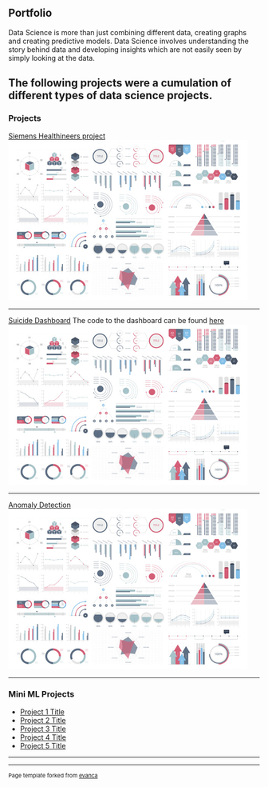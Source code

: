 ## Portfolio

Data Science is more than just combining different data, creating graphs and creating predictive models. Data Science involves understanding the story behind data and developing insights which are not easily seen by simply looking at the data. 

The following projects were a cumulation of different types of data science projects.
---

### Projects 

[Siemens Healthineers project](https://github.com/ubco-mds-2020-labs/w2020-data599-capstone-projects-siemens-healthineers)
<img src="images/dummy_thumbnail.jpg?raw=true"/>

---
[Suicide Dashboard](https://github.com/ubco-mds-2020-labs/suicide-dashboard)
The code to the dashboard can be found [here](https://github.com/ubco-mds-2020-labs/suicide-dashboard)
<img src="images/dummy_thumbnail.jpg?raw=true"/>

---
[Anomaly Detection](http://example.com/)
<img src="images/dummy_thumbnail.jpg?raw=true"/>

---

### Mini ML Projects

- [Project 1 Title](http://example.com/)
- [Project 2 Title](http://example.com/)
- [Project 3 Title](http://example.com/)
- [Project 4 Title](http://example.com/)
- [Project 5 Title](http://example.com/)

---




---
<p style="font-size:11px">Page template forked from <a href="https://github.com/evanca/quick-portfolio">evanca</a></p>
<!-- Remove above link if you don't want to attibute -->
